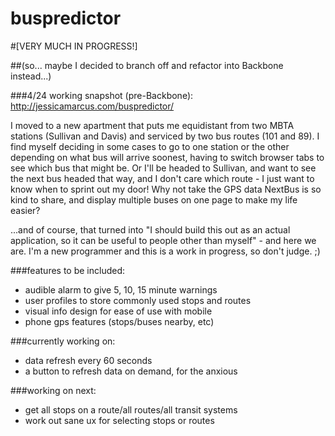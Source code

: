 buspredictor
============

#[VERY MUCH IN PROGRESS!]

##(so... maybe I decided to branch off and refactor into Backbone instead...)

###4/24 working snapshot (pre-Backbone): http://jessicamarcus.com/buspredictor/

I moved to a new apartment that puts me equidistant from two MBTA stations (Sullivan and Davis) and serviced by two bus routes (101 and 89). I find myself deciding in some cases to go to one station or the other depending on what bus will arrive soonest, having to switch browser tabs to see which bus that might be. Or I'll be headed to Sullivan, and want to see the next bus headed that way, and I don't care which route - I just want to know when to sprint out my door! Why not take the GPS data NextBus is so kind to share, and display multiple buses on one page to make my life easier?

...and of course, that turned into "I should build this out as an actual application, so it can be useful to people other than myself" - and here we are. I'm a new programmer and this is a work in progress, so don't judge. ;)

###features to be included:
* audible alarm to give 5, 10, 15 minute warnings
* user profiles to store commonly used stops and routes
* visual info design for ease of use with mobile
* phone gps features (stops/buses nearby, etc)

###currently working on:
* data refresh every 60 seconds
* a button to refresh data on demand, for the anxious

###working on next:
* get all stops on a route/all routes/all transit systems
* work out sane ux for selecting stops or routes
